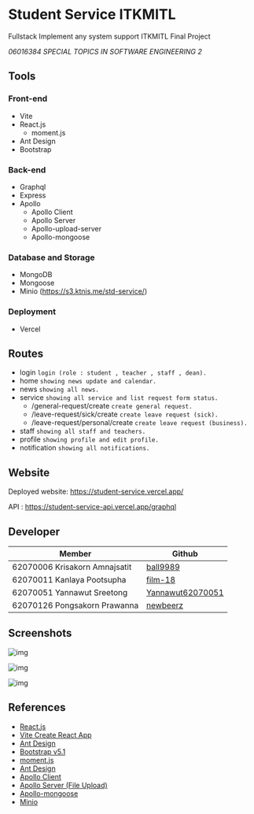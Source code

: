 # Student Service ITKMITL
Fullstack Implement any system support ITKMITL Final Project

_06016384 SPECIAL TOPICS IN SOFTWARE ENGINEERING 2_

## Tools

### Front-end
- Vite
- React.js
  - moment.js
- Ant Design
- Bootstrap

### Back-end
- Graphql
- Express
- Apollo
  - Apollo Client
  - Apollo Server
  - Apollo-upload-server
  - Apollo-mongoose

### Database and Storage
- MongoDB
- Mongoose
- Minio (https://s3.ktnis.me/std-service/)

### Deployment
- Vercel

## Routes
- login `login (role : student , teacher , staff , dean).`
- home `showing news update and calendar.`
- news `showing all news.`
- service `showing all service and list request form status.`
  - /general-request/create  `create general request.`
  - /leave-request/sick/create `create leave request (sick).`
  - /leave-request/personal/create `create leave request (business).`
- staff `showing all staff and teachers.`
- profile `showing profile and edit profile.`
- notification `showing all notifications.`

## Website
Deployed website: https://student-service.vercel.app/

API : https://student-service-api.vercel.app/graphql

## Developer
| Member                        | Github                                      |           
| ----------------------------- | ------------------------------------------- | 
| 62070006 Krisakorn Amnajsatit   | [ball9989](https://github.com/ball9989)   |
| 62070011 Kanlaya Pootsupha   | [film-18](https://github.com/film-18)   | 
| 62070051 Yannawut Sreetong    | [Yannawut62070051](https://github.com/it62070033)   | 
| 62070126 Pongsakorn Prawanna  | [newbeerz](https://github.com/newbeerz)   |


## Screenshots

![img](https://i.imgur.com/0pnSMQT.png)

![img](https://i.imgur.com/i3ObIm0.png)

![img](https://i.imgur.com/U3KVufI.png)

## References
- [React.js](https://reactjs.org/)
- [Vite Create React App](https://vitejs.dev/guide/)
- [Ant Design](https://ant.design/)
- [Bootstrap v5.1](https://getbootstrap.com/docs/5.1/getting-started/introduction/)
- [moment.js](https://momentjs.com/)
- [Ant Design](https://ant.design/)
- [Apollo Client](https://www.apollographql.com/docs/react/)
- [Apollo Server (File Upload)](https://www.apollographql.com/docs/apollo-server/data/file-uploads/)
- [Apollo-mongoose](https://www.npmjs.com/package/apollo-mongoose-plugin)
- [Minio](https://docs.min.io/?ref=con)
